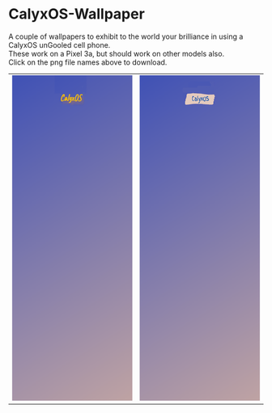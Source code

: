 # CalyxOS-Wallpaper  
  
A couple of wallpapers to exhibit to the world your brilliance in using a CalyxOS unGooled cell phone.  
These work on a Pixel 3a, but should work on other models also.  
Click on the png file names above to download. 
  
<table>
<tr><td><img src="/CalyxOSWallpaper1.png" width="340" height="645"></td><td><img src="/CalyxOSWallpaper2.png" width="340" height="645"></td></tr>
</table>

 
